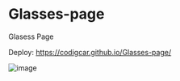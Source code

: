 # Glasses-page
Glasess Page


Deploy: https://codigcar.github.io/Glasses-page/


![image](https://user-images.githubusercontent.com/34387852/114641745-4914e400-9c98-11eb-82c9-deaf9519bd9a.png)
